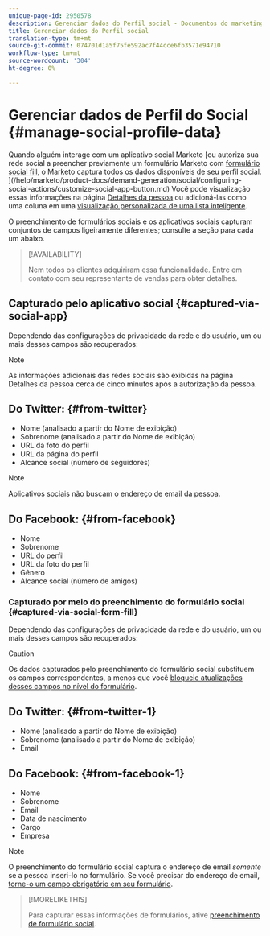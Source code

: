 ```yaml
---
unique-page-id: 2950578
description: Gerenciar dados do Perfil social - Documentos do marketing - Documentação do produto
title: Gerenciar dados do Perfil social
translation-type: tm+mt
source-git-commit: 074701d1a5f75fe592ac7f44cce6fb3571e94710
workflow-type: tm+mt
source-wordcount: '304'
ht-degree: 0%

---
```



# Gerenciar dados de Perfil do Social {#manage-social-profile-data}

Quando alguém interage com um aplicativo social Marketo [ou autoriza sua rede social a preencher previamente um formulário Marketo com [formulário social fill](/help/marketo/product-docs/demand-generation/forms/form-actions/enable-social-form-fill-on-a-form.md), o Marketo captura todos os dados disponíveis de seu perfil social. ](/help/marketo/product-docs/demand-generation/social/configuring-social-actions/customize-social-app-button.md) Você pode visualização essas informações na página [Detalhes da pessoa](/help/marketo/product-docs/core-marketo-concepts/smart-lists-and-static-lists/managing-people-in-smart-lists/using-the-person-detail-page.md) ou adicioná-las como uma coluna em uma [visualização personalizada de uma lista inteligente](/help/marketo/product-docs/core-marketo-concepts/smart-lists-and-static-lists/using-smart-lists/create-and-change-views-for-lists-and-smart-list.md).

O preenchimento de formulários sociais e os aplicativos sociais capturam conjuntos de campos ligeiramente diferentes; consulte a seção para cada um abaixo.

>[!AVAILABILITY]
>
>Nem todos os clientes adquiriram essa funcionalidade. Entre em contato com seu representante de vendas para obter detalhes.

## Capturado pelo aplicativo social {#captured-via-social-app}

Dependendo das configurações de privacidade da rede e do usuário, um ou mais desses campos são recuperados:

>[!NOTE]
>
>As informações adicionais das redes sociais são exibidas na página Detalhes da pessoa cerca de cinco minutos após a autorização da pessoa.

## Do Twitter: {#from-twitter}

* Nome (analisado a partir do Nome de exibição)
* Sobrenome (analisado a partir do Nome de exibição)
* URL da foto do perfil
* URL da página do perfil
* Alcance social (número de seguidores)

>[!NOTE]
>
>Aplicativos sociais não buscam o endereço de email da pessoa.

## Do Facebook: {#from-facebook}

* Nome
* Sobrenome
* URL do perfil
* URL da foto do perfil
* Gênero
* Alcance social (número de amigos)

### Capturado por meio do preenchimento do formulário social {#captured-via-social-form-fill}

Dependendo das configurações de privacidade da rede e do usuário, um ou mais desses campos são recuperados:

>[!CAUTION]
>
>Os dados capturados pelo preenchimento do formulário social substituem os campos correspondentes, a menos que você [bloqueie atualizações desses campos no nível do formulário](/help/marketo/product-docs/administration/field-management/block-updates-to-a-field.md).

## Do Twitter: {#from-twitter-1}

* Nome (analisado a partir do Nome de exibição)
* Sobrenome (analisado a partir do Nome de exibição)
* Email

## Do Facebook: {#from-facebook-1}

* Nome
* Sobrenome
* Email
* Data de nascimento
* Cargo
* Empresa

>[!NOTE]
>
>O preenchimento do formulário social captura o endereço de email _somente_ se a pessoa inseri-lo no formulário. Se você precisar do endereço de email, [torne-o um campo obrigatório em seu formulário](/help/marketo/product-docs/demand-generation/forms/creating-a-form/make-a-form-field-required.md).

>[!MORELIKETHIS]
>
>Para capturar essas informações de formulários, ative [preenchimento de formulário social](/help/marketo/product-docs/demand-generation/forms/form-actions/enable-social-form-fill-on-a-form.md).
